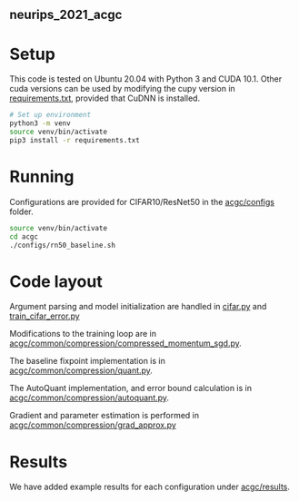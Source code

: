 ## neurips_2021_acgc

# Setup
This code is tested on Ubuntu 20.04 with Python 3 and CUDA 10.1. 
Other cuda versions can be used by modifying the cupy version in [requirements.txt](requirements.txt), provided that CuDNN is installed.

```bash
# Set up environment
python3 -m venv
source venv/bin/activate
pip3 install -r requirements.txt
```

# Running
Configurations are provided for CIFAR10/ResNet50 in the [acgc/configs](acgc/configs) folder. 

```bash
source venv/bin/activate
cd acgc
./configs/rn50_baseline.sh
```

# Code layout

Argument parsing and model initialization are handled in [cifar.py](cifar.py) and [train_cifar_error.py](train_cifar_error.py)

Modifications to the training loop are in [acgc/common/compression/compressed_momentum_sgd.py](acgc/common/compression/compressed_momentum_sgd.py).

The baseline fixpoint implementation is in [acgc/common/compression/quant.py](acgc/common/compression/quant.py).

The AutoQuant implementation, and error bound calculation is in [acgc/common/compression/autoquant.py](acgc/common/compression/autoquant.py).

Gradient and parameter estimation is performed in [acgc/common/compression/grad_approx.py](acgc/common/compression/grad_approx.py)

# Results

We have added example results for each configuration under [acgc/results](acgc/results).

